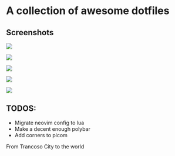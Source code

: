 # A collection of awesome dotfiles

## Screenshots

![](screenshot/scr3.png)

![](screenshot/scr1.png)

![](screenshot/scr2.png)

![](screenshot/scr4.png)

![](screenshot/scr5.png)

## TODOS:
- Migrate neovim config to lua
- Make a decent enough polybar
- Add corners to picom

From Trancoso City to the world
